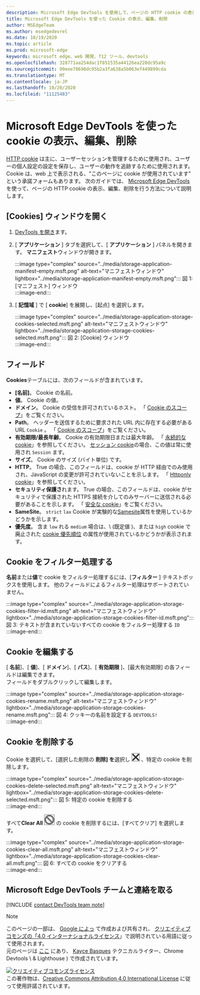 ```yaml
---
description: Microsoft Edge DevTools を使用して、ページの HTTP cookie の表示、編集、削除を行う方法について説明します。
title: Microsoft Edge DevTools を使った Cookie の表示、編集、削除
author: MSEdgeTeam
ms.author: msedgedevrel
ms.date: 10/19/2020
ms.topic: article
ms.prod: microsoft-edge
keywords: microsoft edge、web 開発、f12 ツール、devtools
ms.openlocfilehash: 328771aa254dac1f851535a44126ea220dc95a9c
ms.sourcegitcommit: 99eee78698dc95b2a3fa638a5b063ef449899cda
ms.translationtype: MT
ms.contentlocale: ja-JP
ms.lasthandoff: 10/20/2020
ms.locfileid: "11125483"
---
```

<!-- Copyright Kayce Basques 

   Licensed under the Apache License, Version 2.0 (the "License");
   you may not use this file except in compliance with the License.
   You may obtain a copy of the License at

       https://www.apache.org/licenses/LICENSE-2.0

   Unless required by applicable law or agreed to in writing, software
   distributed under the License is distributed on an "AS IS" BASIS,
   WITHOUT WARRANTIES OR CONDITIONS OF ANY KIND, either express or implied.
   See the License for the specific language governing permissions and
   limitations under the License.  -->

# Microsoft Edge DevTools を使った cookie の表示、編集、削除  

[HTTP cookie][MDNHTTPCookies] は主に、ユーザーセッションを管理するために使用され、ユーザーの個人設定の設定を保存し、ユーザーの動作を追跡するために使用されます。  Cookie は、web 上で表示される、"このページに cookie が使用されています" という承諾フォームもあります。  次のガイドでは、 [Microsoft Edge DevTools][MicrosoftEdgeDevTools]を使って、ページの HTTP cookie の表示、編集、削除を行う方法について説明します。  

## [Cookies] ウィンドウを開く  

1.  [DevTools を開き][DevToolsOpen]ます。  
1.  [ **アプリケーション** ] タブを選択して、[ **アプリケーション** ] パネルを開きます。  **マニフェスト**ウィンドウが開きます。  
    
    :::image type="complex" source="../media/storage-application-manifest-empty.msft.png" alt-text="マニフェストウィンドウ" lightbox="../media/storage-application-manifest-empty.msft.png":::
       図 1: [マニフェスト] ウィンドウ  
    :::image-end:::  

1.  [ **記憶域** ] で [ **cookie**] を展開し、[起点] を選択します。  
    
    :::image type="complex" source="../media/storage-application-storage-cookies-selected.msft.png" alt-text="マニフェストウィンドウ" lightbox="../media/storage-application-storage-cookies-selected.msft.png":::
       図 2: [Cookie] ウィンドウ  
    :::image-end:::  

## フィールド  

**Cookies**テーブルには、次のフィールドが含まれています。  

*   **[名前]**。  Cookie の名前。  
*   **値**。  Cookie の値。  
*   **ドメイン**。  Cookie の受信を許可されているホスト。  「 [Cookie のスコープ][MDNHTTPCookiesScope]」をご覧ください。  
*   **Path**。  ヘッダーを送信するために要求された URL 内に存在する必要がある URL `Cookie` 。  「 [Cookie のスコープ][MDNHTTPCookiesScope]」をご覧ください。  
*   **有効期限/最長年齢**。  Cookie の有効期限日または最大年齢。  「 [永続的な cookie][MDNHTTPCookiesPermanent]」を参照してください。  [セッション cookie][MDNHTTPCookiesSession]の場合、この値は常に使用され `Session` ます。  
*   **サイズ**。  Cookie のサイズ (バイト単位) です。  
*   **HTTP**。  True の場合、このフィールドは、cookie が HTTP 経由でのみ使用され、JavaScript の変更が許可されていないことを示します。  「 [Httponly cookie][MDNHTTPCookiesSecure]」を参照してください。  
*   **セキュリティ保護さ**れます。  True の場合、このフィールドは、cookie がセキュリティで保護された HTTPS 接続を介してのみサーバーに送信される必要があることを示します。  「 [安全な cookie][MDNHTTPCookiesSecure]」をご覧ください。  
*   **SameSite**。  `strict` `lax` Cookie が実験的な[Samesite][MDNHTTPCookiesSamesite]属性を使用しているかどうかを示します。  
*   **優先度**。  含ま `low` れる `medium` 場合は、\ (既定値 \)、または `high` cookie で廃止された [cookie 優先順位][ChromiumIssue232693] の属性が使用されているかどうかが表示されます。

## Cookie をフィルター処理する  

**名前**または**値**で cookie をフィルター処理するには、[**フィルター** ] テキストボックスを使用します。  他のフィールドによるフィルター処理はサポートされていません。  

:::image type="complex" source="../media/storage-application-storage-cookies-filter-id.msft.png" alt-text="マニフェストウィンドウ" lightbox="../media/storage-application-storage-cookies-filter-id.msft.png":::
   図 3: テキストが含まれていないすべての cookie をフィルター処理する `ID`  
:::image-end:::  

## Cookie を編集する  

[ **名前**]、[ **値**]、[ **ドメイン**]、[ **パス**]、[ **有効期限** ]、[最大有効期限] の各フィールドは編集できます。  
フィールドをダブルクリックして編集します。  

:::image type="complex" source="../media/storage-application-storage-cookies-rename.msft.png" alt-text="マニフェストウィンドウ" lightbox="../media/storage-application-storage-cookies-rename.msft.png":::
   図 4: クッキーの名前を設定する `DEVTOOLS!`  
:::image-end:::  

## Cookie を削除する  

Cookie を選択して、[選択した削除の **削除] を**選択し ![ ][ImageDeleteIcon]  、特定の cookie を削除します。  

:::image type="complex" source="../media/storage-application-storage-cookies-delete-selected.msft.png" alt-text="マニフェストウィンドウ" lightbox="../media/storage-application-storage-cookies-delete-selected.msft.png":::
   図 5: 特定の cookie を削除する  
:::image-end:::  

すべて**Clear All** ![ ][ImageClearIcon] の cookie を削除するには、[すべてクリア] を選択します。  

:::image type="complex" source="../media/storage-application-storage-cookies-clear-all.msft.png" alt-text="マニフェストウィンドウ" lightbox="../media/storage-application-storage-cookies-clear-all.msft.png":::
   図 6: すべての cookie をクリアする  
:::image-end:::  

## Microsoft Edge DevTools チームと連絡を取る  

[!INCLUDE [contact DevTools team note](../includes/contact-devtools-team-note.md)]  

<!-- image links -->  

[ImageClearIcon]: ../media/clear-icon.msft.png  
[ImageDeleteIcon]: ../media/delete-icon.msft.png  

<!-- links -->  

[MicrosoftEdgeDevTools]: /microsoft-edge/devtools-guide-chromium "Microsoft Edge (Chromium) 開発者ツール"  
[DevToolsOpen]: /microsoft-edge/devtools-guide-chromium/open "Microsoft Edge DevTools を開く"  

[ChromiumIssue232693]: https://bugs.chromium.org/p/chromium/issues/detail?id=232693 "Chromium の問題 232693: Cookie の優先度フィールドの実装 |Chromium のバグ"  

[MDNHTTPCookies]: https://developer.mozilla.org/docs/Web/HTTP/Cookies "HTTP クッキー |MDN"  
[MDNHTTPCookiesPermanent]: https://developer.mozilla.org/docs/Web/HTTP/Cookies#Permanent_cookies "HTTP クッキー-永続的な cookie |MDN"  
[MDNHTTPCookiesSamesite]: https://developer.mozilla.org/docs/Web/HTTP/Cookies#SameSite_cookies "HTTP クッキー-SameSite クッキー |MDN"  
[MDNHTTPCookiesScope]: https://developer.mozilla.org/docs/Web/HTTP/Cookies#Scope_of_cookies "HTTP cookie-cookie のスコープ |MDN"  
[MDNHTTPCookiesSecure]: https://developer.mozilla.org/docs/Web/HTTP/Cookies#Secure_and_HttpOnly_cookies "HTTP クッキー-セキュアおよび HttpOnly クッキー |MDN"  
[MDNHTTPCookiesSession]: https://developer.mozilla.org/docs/Web/HTTP/Cookies#Session_cookies "HTTP クッキー-セッションクッキー |MDN"  

> [!NOTE]
> このページの一部は、 [Google によっ][GoogleSitePolicies] て作成および共有され、 [クリエイティブコモンズの「4.0 インターナショナルライセンス][CCA4IL]」で説明されている用語に従って使用されます。  
> 元のページは [ここ](https://developers.google.com/web/tools/chrome-devtools/storage/cookies) にあり、 [Kayce Basques][KayceBasques] テクニカルライター、Chrome Devtools \ & Lighthouse \) で作成されています。  

[![クリエイティブコモンズライセンス][CCby4Image]][CCA4IL]  
この著作物は、[Creative Commons Attribution 4.0 International License][CCA4IL] に従って使用許諾されています。  

[CCA4IL]: https://creativecommons.org/licenses/by/4.0  
[CCby4Image]: https://i.creativecommons.org/l/by/4.0/88x31.png  
[GoogleSitePolicies]: https://developers.google.com/terms/site-policies  
[KayceBasques]: https://developers.google.com/web/resources/contributors/kaycebasques  
